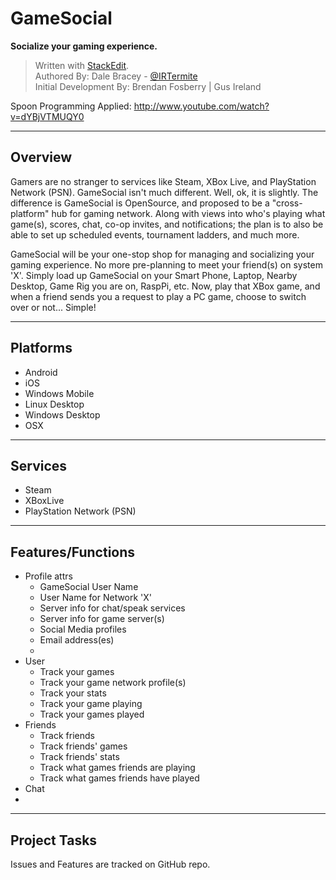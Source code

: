 GameSocial
==

**Socialize your gaming experience.**

> Written with [StackEdit](http://benweet.github.io/stackedit/).  
> Authored By: Dale Bracey - [@IRTermite](https://twitter.com/IRTermite)  
> Initial Development By: Brendan Fosberry | Gus Ireland

Spoon Programming Applied: http://www.youtube.com/watch?v=dYBjVTMUQY0

----

## Overview

Gamers are no stranger to services like Steam, XBox Live, and PlayStation Network (PSN).  GameSocial isn't much different.  Well, ok, it is slightly.  The difference is GameSocial is OpenSource, and proposed to be a "cross-platform" hub for gaming network.  Along with views into who's playing what game(s), scores, chat, co-op invites, and notifications; the plan is to also be able to set up scheduled events, tournament ladders, and much more.

GameSocial will be your one-stop shop for managing and socializing your gaming experience.  No more pre-planning to meet your friend(s) on system 'X'.  Simply load up GameSocial on your Smart Phone, Laptop, Nearby Desktop, Game Rig you are on, RaspPi, etc.  Now, play that XBox game, and when a friend sends you a request to play a PC game, choose to switch over or not...  Simple!

----

## Platforms

 - Android
 - iOS
 - Windows Mobile
 - Linux Desktop
 - Windows Desktop
 - OSX

----

## Services

 - Steam
 - XBoxLive
 - PlayStation Network (PSN)

----

## Features/Functions

 - Profile attrs
	- GameSocial User Name
	- User Name for Network 'X'
	- Server info for chat/speak services
	- Server info for game server(s)
	- Social Media profiles
	- Email address(es)
	- 
 - User
	- Track your games
	- Track your game network profile(s)
	- Track your stats
	- Track your game playing
	- Track your games played
 - Friends
	- Track friends
	- Track friends' games
	- Track friends' stats
	- Track what games friends are playing
	- Track what games friends have played
 - Chat
 - 

----

## Project Tasks

Issues and Features are tracked on GitHub repo.











